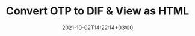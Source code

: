 ---
############################# Static ############################
layout: "autogen"
date: 2021-10-02T14:22:14+03:00
draft: false
path: "total/net/conversion/otp-to-dif/"

############################# Head ############################
head_title: "Convert OTP to DIF in C# VB.NET & View as HTML"
head_description: "Code example to convert OTP to DIF and 100+ other file formats in .NET (C#, VB.NET, ASP.NET & .NET Core) applications. Display the Converted DIF document as HTML viewer."

############################# Header ############################
title: "Convert OTP to DIF & View as HTML"
description: "Programmatically convert OTP to DIF in .NET applications using flexible options to customize the resultant document. Convert the complete document or specific pages based on page numbers or selective page ranges using the .NET document conversion library."

############################# SubMenu ############################
submenu:
    enable: false

############################# Content ############################
content:
    enable: true
    block:
    - title_left: "OTP to DIF Conversion in C# .NET"
      content_left: |
          OTP to DIF file conversion using C#. Add watermark and view the converted document as HTML without using any external software.

          -   Create **Converter** object to convert OTP document
          -   Set the convert options for DIF format
          -   Call **Convert** method of **Converter** class instance for conversion to DIF
          -   Set options for HTML viewer
          -   Create **Viewer** object to view converted DIF as HTML
          
      title_right: "Convert Whole Document or Specific Pages"
      content_right: |
          You require `GroupDocs.Conversion` & `GroupDocs.Viewer` namespaces to convert between a wide range of popular document types such as PDF, Microsoft Word, Excel, PowerPoint, Project, Outlook, HTML, diagrams and image file formats. Explore other [.NET APIs for Office documents](https://products.conholdate.com/total/net/) as offered by Conholdate.Total.
          
          Get the respective assembly files from the [downloads](https://downloads.conholdate.com/total/net) or fetch the whole package from [Nuget](https://www.nuget.org/packages/Conholdate.Total/) to add 'Conholdate.Total` directly in your workspace.
          
      code: |
          ```cs {linenos=false}
          // Convert OTP to DIF using GroupDocs.Conversion API
          // Create Converter object to convert OTP document
          using (Converter converter = new Converter("input.otp"))
          {
              // set the convert options for DIF format
              var convertOptions = converter.GetPossibleConversions()["dif"].ConvertOptions;

              // convert to DIF format
              converter.Convert("output.dif", convertOptions);
          }

          // Set options for HTML viewer
          HtmlViewOptions viewOptions = HtmlViewOptions.ForEmbeddedResources("output{0}.html");

          // Create Viewer object to view converted DIF as HTML
          using (Viewer viewer = new Viewer("output.dif"))
          {
              viewer.View(viewOptions);
          }
          ```
    - title_left: "Add Watermark to Converted DIF in C#"
      content_left: |
          Accurately convert documents (OTP to DIF) exactly as the original file and apply text or image watermarks to the converted document pages using C# .NET.

          -   Create **Converter** object to convert OTP document
          -   Create new instance of **WatermarkOptions** class
          -   Specify watermark properties (color, width, text, image etc)
          -   Instantiate the proper **ConvertOptions** class
          -   Set **Watermark** property of the **ConvertOptions** instance
          -   Call **Convert** method of **Converter** class instance for conversion to DIF
        
      title_right: "Source Document Information Extraction"
      content_right: |
          The documents information extraction feature not only allows getting the basic information about the source document file but it also supports extracting some valuable file-format specific information such as project start and end dates of a Microsoft Project file, any printing restrictions on a PDF document, list of folders enclosed in an Outlook data file etc. 

          Convert popular document file formats on different operating systems such as Windows, Linux or macOS while using platforms such as Windows Azure, Mono and Xamarin.
          
      code: |
          ```cs {linenos=false}
          // Create Converter object to convert OTP document
          using (Converter converter = new Converter("input.otp"))
          {
              // Create new instance of WatermarkOptions class
              WatermarkOptions watermark = new WatermarkOptions
              {
                  Text = "Sample watermark",
                  Color = Color.Red,
                  Width = 100,
                  Height = 100,
                  Background = true
              };

              // Instantiate the proper ConvertOptions class
              PdfConvertOptions options = new PdfConvertOptions
              {
                  Watermark = watermark
              };

              // convert to DIF format
              converter.Convert("output.dif", options);
          }
          ```
############################# About Formats ############################
about_formats:
    enable: false
############################# More Formats ############################
more_formats:
    enable: true
    auto: false
    other_out_formats: PDF DOCX DOT DOTX DOTM TXT RTF HTML MHTML XLS XLSX XLSM XLT XLTX XLTM CSV DIF PPT PPTX PPS PPSX POT POTX POTM ODT OTT OTP ODP ODS EMZ WMZ SVGZ TEX DCM WMF BMP PNG GIF JPEG TIFF
############################# Back to top ###############################
back_to_top:
  enable: true
---